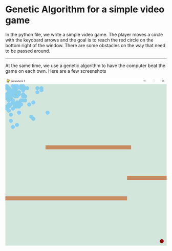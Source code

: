 # Genetic Algorithm for a simple video game
In the python file, we write a simple video game. The player moves a circle with the keyobard arrows and the goal is to reach the red circle on the bottom right of the window. There are some obstacles on the way that need to be passed around.
***
At the same time, we use a genetic algorithm to have the computer beat the game on each own. Here are a few screenshots

![ScreenShot](/screenshots/Screenshot_1.png)
